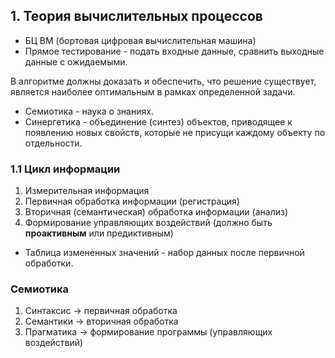 ## 1. Теория вычислительных процессов
- БЦ ВМ (бортовая цифровая вычислительная машина)
- Прямое тестирование - подать входные данные, сравнить выходные данные с ожидаемыми.

В алгоритме должны доказать и обеспечить, что решение существует, является наиболее оптимальным в рамках определенной задачи.

- Семиотика - наука о знаниях.
- Синергетика - объединение (синтез) объектов, приводящее к появлению новых свойств, которые не присущи каждому объекту по отдельности.

### 1.1 Цикл информации
1) Измерительная информация 
2) Первичная обработка информации (регистрация)
3) Вторичная (семантическая) обработка информации (анализ)
4) Формирование управляющих воздействий (должно быть __проактивным__ или предиктивным)

- Таблица измененных значений - набор данных после первичной обработки.

### Семиотика
1) Синтаксис -> первичная обработка
2) Семантики -> вторичная обработка 
3) Прагматика -> формирование программы (управляющих воздействий)